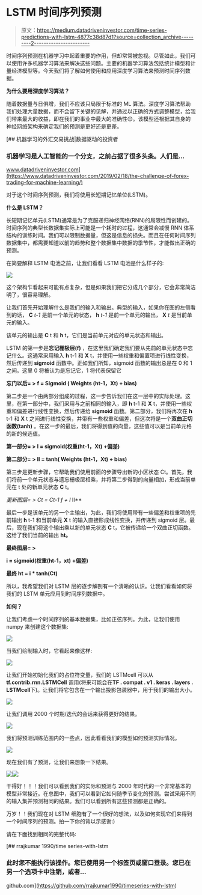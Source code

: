 # LSTM 时间序列预测

> 原文：<https://medium.datadriveninvestor.com/time-series-predictions-with-lstm-4877c38d87d1?source=collection_archive---------2----------------------->

时间序列预测在机器学习中起着重要的作用，但却常常被忽视。尽管如此，我们可以使用许多机器学习算法来解决这些问题。主要的机器学习算法包括统计模型和计量经济模型等。今天我们将了解如何使用和应用深度学习算法来预测时间序列数据。

**为什么要用深度学习算法？**

随着数据量与日俱增，我们不应该只局限于标准的 ML 算法。深度学习算法帮助我们处理大量数据，而不会留下关键的见解，并通过以正确的方式调整模型，给我们带来最大的收益，即在我们的事业中最大的准确性😊。该模型还根据其自身的神经网络架构来确定我们的预测是更好还是更差。

[](https://www.datadriveninvestor.com/2019/02/18/the-challenge-of-forex-trading-for-machine-learning/) [## 机器学习的外汇交易挑战|数据驱动的投资者

### 机器学习是人工智能的一个分支，之前占据了很多头条。人们是…

www.datadriveninvestor.com](https://www.datadriveninvestor.com/2019/02/18/the-challenge-of-forex-trading-for-machine-learning/) 

对于这个时间序列预测，我们将使用长短期记忆单位(LSTM)。

**什么是 LSTM？**

长短期记忆单元(LSTM)通常是为了克服递归神经网络(RNN)的局限性而创建的。时间序列的典型长数据集实际上可能是一个耗时的过程，这通常会减慢 RNN 体系结构的训练时间。我们可以限制数据量，但这是信息的损失。而且在任何时间序列数据集中，都需要知道以前的趋势和整个数据集中数据的季节性，才能做出正确的预测。

在简要解释 LSTM 电池之前，让我们看看 LSTM 电池是什么样子的:

![](img/4f45a5c0e6bd0737a89da2715ea0d4e5.png)

这个架构乍看起来可能有点复杂，但是如果我们把它分成几个部分，它会非常简洁明了，很容易理解。

让我们首先开始理解什么是我们的输入和输出。典型的输入，如果你在图的左侧看到的话， **C** *t-1* 是前一个单元的状态， **h** *t-1* 是前一个单元的输出， **X** *t* 是当前单元的输入。

该单元的输出是 **C** t 和 **h** t，它们是当前单元对应的单元状态和输出。

LSTM 的第一步是**忘记栅极层(f)** ，在这里我们确定我们要从先前的单元状态中忘记什么。这通常采用输入 **h** t-1 和 **X** t，并使用一些权重和偏置项进行线性变换，然后传递到 **sigmoid** 函数中。正如我们所知，sigmoid 函数的输出总是在 0 和 1 之间。这里 0 将被认为是忘记它，1 将代表保留它

**忘门以后= > f = Sigmoid ( Weights (ht-1，Xt) + bias)**

第二步是一个由两部分组成的过程，这一步告诉我们在这一层中的实际处理。这里，在第一部分中，我们采用与之前相同的输入，即 **h** t-1 和 **X** t，并使用一些权重和偏差进行线性变换，然后传递给 **sigmoid** 函数。第二部分，我们将再次在 **h** t-1 和 **X** t 之间进行线性变换，并带有一些权重和偏差，但这次将是一个**双曲正切函数(tanh)** 。在这一步的最后，我们将得到值的向量，这些值可以是当前单元格的新的候选值。

**第一部分= > I = sigmoid(权重(ht-1，Xt) +偏差)**

**第二部分= > II = tanh( Weights (ht-1，Xt) + bias)**

第三步是更新步骤，它帮助我们使用前面的步骤导出新的小区状态 Ct。首先，我们将前一个单元状态与遗忘栅极层相乘，并将第二步得到的向量相加，形成当前单元在 t 处的新单元状态 **C** t。

**更新图层= > Ct = Ct-1* f + I* II**

最后一步是该单元的另一个主输出，为此，我们将使用带有一些偏差和权重项的先前输出 **h** t-1 和当前单元 **X** t 的输入直接形成线性变换，并传递到 sigmoid 层。最后，现在我们将这个输出乘以新的单元状态 **C** t，它被传递给一个双曲正切函数。这给了我们当前的输出 **ht。**

**最终图层= >**

**i = sigmoid(权重(ht-1，xt) +偏差)**

**最终 ht = i * tanh(Ct)**

所以，我希望我们对 LSTM 层的逐步解剖有一个清晰的认识。让我们看看如何将我们的 LSTM 单元应用到时间序列数据中。

**如何？**

让我们考虑一个时间序列的基本数据集，比如正弦序列。为此，让我们使用 numpy 来创建这个数据集:

![](img/e980c801cbb88e9d9854fa5b8340b8fc.png)

当我们绘制输入时，它看起来像这样:

![](img/f6900756cd9c4f4a25a2374ab61f1733.png)

让我们开始初始化我们的占位符变量，我们的 LSTMcell 可以从 **tf.contrib.rnn.LSTMCell** 调用(将来可能会在**TF . compat . v1 . keras . layers . LSTMcell**下)。让我们将它包含在一个输出投影包装器中，用于我们的输出大小。

![](img/0c816936e7a01fb5ba4f2e8f4c3a4862.png)

让我们调用 2000 个时期/迭代的会话来获得更好的结果。

![](img/80a319c279690e4a49b7595eda139b8b.png)

我们将预测训练范围内的一些点，因此看看我们的模型如何预测实际情况。

![](img/0f0220c75e777f78f88185ddfcaabf8a.png)

现在我们有了预测，让我们来想象一下结果。

![](img/dee41a18a3e292af3067c6ef1e34affc.png)![](img/48e768e1411ae6c710e259576f1ab962.png)

干得好！！！我们可以看到我们的实际和预测与 2000 年时代的一个非常基本的模型非常接近。在总图中，我们可以看到它如何随季节变化的预测。尝试采用不同的输入集并预测相同的结果。我们可以看到所有这些预测都是正确的。

万岁！！我们现在对 LSTM 细胞有了一个很好的想法，以及如何实现它们来得到一个时间序列的预测。拍一下你的背以示感谢:)

请在下面找到相同的完整代码:

[](https://github.com/rrajkumar1990/timeseries-with-lstm) [## rrajkumar 1990/time series-with-lstm

### 此时您不能执行该操作。您已使用另一个标签页或窗口登录。您已在另一个选项卡中注销，或者…

github.com](https://github.com/rrajkumar1990/timeseries-with-lstm)